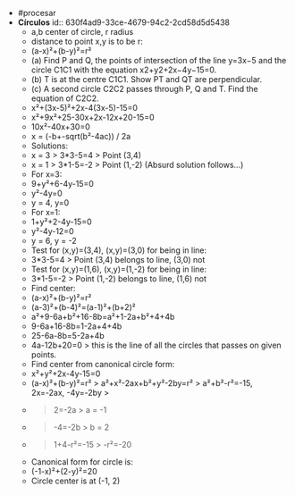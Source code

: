 - #procesar
- **Círculos**
  id:: 630f4ad9-33ce-4679-94c2-2cd58d5d5438
	- a,b center of circle, r radius
	- distance to point x,y is to be r:
	- (a-x)²+(b-y)²=r²
	- (a) Find P and Q, the points of intersection of the line y=3x−5 and the circle C1C1 with the equation x2+y2+2x−4y−15=0.
	- (b) T is at the centre C1C1. Show PT and QT are perpendicular.
	- (c) A second circle C2C2 passes through P, Q and T. Find the equation of C2C2.
	- x²+(3x-5)²+2x-4(3x-5)-15=0
	- x²+9x²+25-30x+2x-12x+20-15=0
	- 10x²-40x+30=0
	- x = (-b+-sqrt(b²-4ac)) / 2a
	- Solutions:
	- x = 3 > 3*3-5=4 > Point (3,4)
	- x = 1 > 3*1-5=-2 > Point (1,-2) (Absurd solution follows...)
	- For x=3:
	- 9+y²+6-4y-15=0
	- y²-4y=0
	- y = 4, y=0
	- For x=1:
	- 1+y²+2-4y-15=0
	- y²-4y-12=0
	- y = 6, y = -2
	- Test for (x,y)=(3,4), (x,y)=(3,0) for being in line:
	- 3*3-5=4 > Point (3,4) belongs to line, (3,0) not
	- Test for (x,y)=(1,6), (x,y)=(1,-2) for being in line:
	- 3*1-5=-2 > Point (1,-2) belongs to line, (1,6) not
	- Find center:
	- (a-x)²+(b-y)²=r²
	- (a-3)²+(b-4)²=(a-1)²+(b+2)²
	- a²+9-6a+b²+16-8b=a²+1-2a+b²+4+4b
	- 9-6a+16-8b=1-2a+4+4b
	- 25-6a-8b=5-2a+4b
	- 4a-12b+20=0 > this is the line of all the circles that passes on given points.
	- Find center from canonical circle form:
	- x²+y²+2x-4y-15=0
	- (a-x)²+(b-y)²=r² > a²+x²-2ax+b²+y²-2by=r² > a²+b²-r²=-15, 2x=-2ax, -4y=-2by >
	- > 2=-2a > a = -1
	- > -4=-2b > b = 2
	- > 1+4-r²=-15 > -r²=-20
	- Canonical form for circle is:
	- (-1-x)²+(2-y)²=20
	- Circle center is at (-1, 2)

